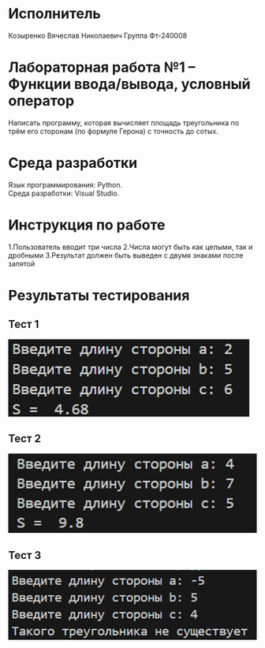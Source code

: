 
# Исполнитель

Козыренко Вячеслав Николаевич
Группа Фт-240008  

# Лабораторная работа №1 – Функции ввода/вывода, условный оператор

Написать программу, которая вычисляет площадь треугольника по трём его сторонам (по формуле Герона) с точность до сотых.

# Среда разработки

Язык программирования: Python.  
Среда разработки: Visual Studio. 

# Инструкция по работе

1.Пользователь вводит три числа
2.Числа могут быть как целыми, так и дробными
3.Результат должен быть выведен с двумя знаками после запятой

# Результаты тестирования

## Тест 1
<img src="test1.jpg">

## Тест 2
<img src="test2.jpg">

## Тест 3
<img src="test3.jpg">

